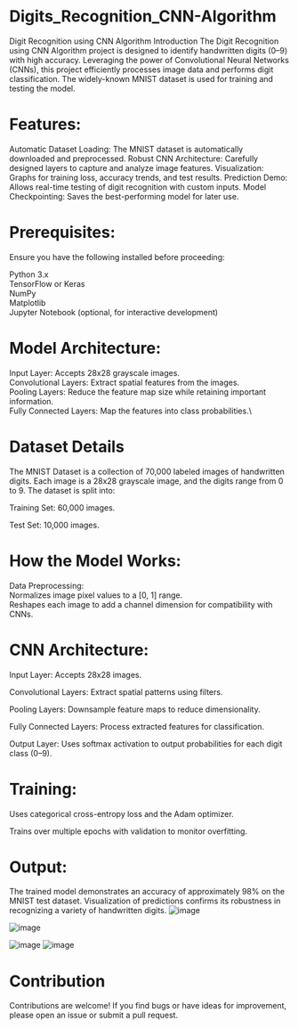 # Digits_Recognition_CNN-Algorithm

Digit Recognition using CNN Algorithm
Introduction
The Digit Recognition using CNN Algorithm project is designed to identify handwritten digits (0–9) with high accuracy. Leveraging the power of Convolutional Neural Networks (CNNs), this project efficiently processes image data and performs digit classification. The widely-known MNIST dataset is used for training and testing the model.

# Features:
Automatic Dataset Loading: The MNIST dataset is automatically downloaded and preprocessed.
Robust CNN Architecture: Carefully designed layers to capture and analyze image features.
Visualization: Graphs for training loss, accuracy trends, and test results.
Prediction Demo: Allows real-time testing of digit recognition with custom inputs.
Model Checkpointing: Saves the best-performing model for later use.

# Prerequisites:

Ensure you have the following installed before proceeding:

Python 3.x \
TensorFlow or Keras \
NumPy \
Matplotlib \
Jupyter Notebook (optional, for interactive development) 

# Model Architecture:
Input Layer: Accepts 28x28 grayscale images.\
Convolutional Layers: Extract spatial features from the images.\
Pooling Layers: Reduce the feature map size while retaining important information.\
Fully Connected Layers: Map the features into class probabilities.\

# Dataset Details
The MNIST Dataset is a collection of 70,000 labeled images of handwritten digits. Each image is a 28x28 grayscale image, and the digits range from 0 to 9. The dataset is split into:

Training Set: 60,000 images.

Test Set: 10,000 images.

# How the Model Works:

Data Preprocessing:\
Normalizes image pixel values to a [0, 1] range.\
Reshapes each image to add a channel dimension for compatibility with CNNs.

# CNN Architecture:

Input Layer: Accepts 28x28 images.

Convolutional Layers: Extract spatial patterns using filters.

Pooling Layers: Downsample feature maps to reduce dimensionality.

Fully Connected Layers: Process extracted features for classification.

Output Layer: Uses softmax activation to output probabilities for each digit class (0–9).

# Training:

Uses categorical cross-entropy loss and the Adam optimizer.

Trains over multiple epochs with validation to monitor overfitting.


# Output:
The trained model demonstrates an accuracy of approximately 98% on the MNIST test dataset. Visualization of predictions confirms its robustness in recognizing a variety of handwritten digits.
![image](https://github.com/user-attachments/assets/dcfd4830-26c2-41b4-b0e9-bbd56310455d)

![image](https://github.com/user-attachments/assets/4252173e-8935-4c99-9bb3-2367c12c1cba)

![image](https://github.com/user-attachments/assets/1e44bcf5-9c25-4674-a5e4-c4ed1a8b6bb7)
![image](https://github.com/user-attachments/assets/521e7ef1-448b-40a2-a43d-fc76f0113269)





# Contribution
Contributions are welcome! If you find bugs or have ideas for improvement, please open an issue or submit a pull request.
